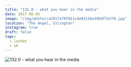 ```yaml
---
title: "132.0 - what you hear in the media"
date: 2017-06-05
image: "/img/photo/ca2917a79f811c4e03116e395df7e379.jpg"
location: "The Angel, Islington"
instagram: true
draft: false
tags:
  - london
  - uk
---
```


![132.0 - what you hear in the media](/img/photo/ca2917a79f811c4e03116e395df7e379.jpg)
